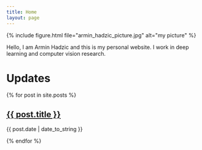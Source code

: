 ```yaml
---
title: Home
layout: page
---
```


{% include figure.html file="armin_hadzic_picture.jpg" alt="my picture" %}

Hello, I am Armin Hadzic and this is my personal website. I work in deep learning and computer vision research.

# Updates

{% for post in site.posts %}
  <a href="{{ post.url }}"><h2>{{ post.title }}</h2></a>
  <p>{{ post.date | date_to_string }}</p>
{% endfor %}

<!--
You can use HTML elements in Markdown, such as the comment element, and they won't be affected by a markdown parser. However, if you create an HTML element in your markdown file, you cannot use markdown syntax within that element's contents.
-->